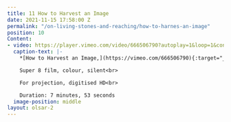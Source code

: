 ```yaml
---
title: 11 How to Harvest an Image
date: 2021-11-15 17:58:00 Z
permalink: "/on-living-stones-and-reaching/how-to-harnes-an-image"
position: 10
Content:
- video: https://player.vimeo.com/video/666506790?autoplay=1&loop=1&controls=false&muted=1
  caption-text: |-
    *[How to Harvest an Image,](https://vimeo.com/666506790){:target="_blank"}* 2020<br>

    Super 8 film, colour, silent<br>

    For projection, digitised HD<br>

    Duration: 7 minutes, 53 seconds
  image-position: middle
layout: olsar-2
---
```


